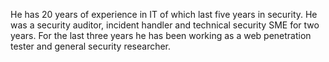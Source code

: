 He has 20 years of experience in IT of which last five years in
security. He was a security auditor, incident handler and technical
security SME for two years. For the last three years he has been working
as a web penetration tester and general security researcher.